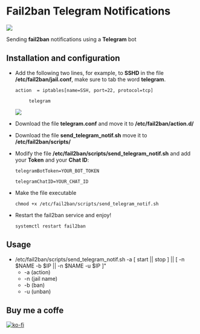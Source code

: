 # Fail2ban Telegram Notifications

![](https://deividsdocs.files.wordpress.com/2020/04/telegram_notifications_fail2ban.jpg)

Sending **fail2ban** notifications using a **Telegram** bot

## Installation and configuration
- Add the following two lines, for example, to **SSHD** in the file **/etc/fail2ban/jail.conf**, make sure to tab the word **telegram**.
  
  `action  = iptables[name=SSH, port=22, protocol=tcp]`
	
  `		telegram`
  
  ![](https://deividsdocs.files.wordpress.com/2020/04/fail2ban-sshd-conf.png)
  
- Download the file **telegram.conf** and move it to **/etc/fail2ban/action.d/**
- Download the file **send_telegram_notif.sh** move it to **/etc/fail2ban/scripts/**
- Modify the file **/etc/fail2ban/scripts/send_telegram_notif.sh** and add your **Token** and your **Chat ID**:

  `telegramBotToken=YOUR_BOT_TOKEN`

  `telegramChatID=YOUR_CHAT_ID`
- Make the file executable

  `chmod +x /etc/fail2ban/scripts/send_telegram_notif.sh`
- Restart the fail2ban service and enjoy!

  `systemctl restart fail2ban`
 
## Usage
+ /etc/fail2ban/scripts/send_telegram_notif.sh -a [ start || stop ] || [ -n $NAME -b $IP || -n $NAME -u $IP ]"
  + -a (action)
  + -n (jail name)
  + -b (ban)
  + -u (unban)
  
## Buy me a coffe
[![ko-fi](https://www.ko-fi.com/img/githubbutton_sm.svg)](https://ko-fi.com/U7U01LTQB)

